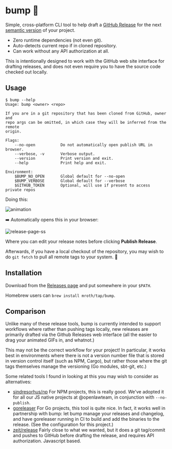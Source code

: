 # bump :sunflower:

Simple, cross-platform CLI tool to help draft a [GitHub Release] for the next
[semantic version] of your project.

- Zero runtime dependencies (not even git).
- Auto-detects current repo if in cloned repository.
- Can work without any API authorization at all.

This is intentionally designed to work with the GitHub web site interface for
drafting releases, and does not even require you to have the source code checked
out locally.

[GitHub Release]: https://help.github.com/en/articles/about-releases
[semantic version]: https://semver.org

## Usage

```
$ bump --help
Usage: bump <owner> <repo>

If you are in a git repository that has been cloned from GitHub, owner and
repo args can be omitted, in which case they will be inferred from the remote
origin.

Flags:
    --no-open           Do not automatically open publish URL in browser.
    --verbose, -v       Verbose output.
    --version           Print version and exit.
    --help              Print help and exit.

Environment:
    $BUMP_NO_OPEN       Global default for --no-open
    $BUMP_VERBOSE       Global default for --verbose
    $GITHUB_TOKEN       Optional, will use if present to access private repos
```

Doing this:

![animation](docs/demo.svg)

:arrow_right: Automatically opens this in your browser:

![release-page-ss](docs/release-draft.png)

Where you can edit your release notes before clicking **Publish Release**.

Afterwards, if you have a local checkout of the repository, you may wish to do `git
fetch` to pull all remote tags to your system. :eyes:

## Installation

Download from the [Releases page](https://github.com/mroth/bump/releases) and
put somewhere in your `$PATH`.

Homebrew users can `brew install mroth/tap/bump`.

## Comparison

Unlike many of these release tools, bump is currently intended to support
workflows where rather than pushing tags locally, new releases are primarily
drafted via the Github Releases web interface (all the easier to drag your
animated GIFs in, and whatnot.)

This may not be the correct workflow for your project! In particular, it
works best in environments where there is not a version number file that is stored
in version control itself (such as NPM, Cargo), but rather those where the git
tags themselves manage the versioning (Go modules, sbt-git, etc.)

Some related tools I found in looking at this you may wish to consider as
alternatives:

- [sindresorhus/np] For NPM projects, this is really good. We've adopted it for
  all our JS native projects at @openlawteam, in conjunction with
  `--no-publish`.
- [goreleaser] For Go projects, this tool is quite nice. In fact, it works well
  in partnership with bump: let bump manage your releases and changelog, and have
  goreleaser running in CI to build and add the binaries to the release. (See
  the configuration for this project.)
- [zeit/release] Fairly close to what we wanted, but it does a git tag/commit
  and pushes to GitHub before drafting the release, and requires API
  authorization. Javascript based.

[sindresorhus/np]: https://github.com/sindresorhus/np
[goreleaser]: https://goreleaser.com
[zeit/release]: https://github.com/zeit/release

